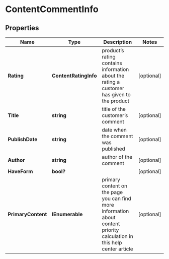 # ContentCommentInfo


## Properties

| Name | Type | Description | Notes |
|------------ | ------------- | ------------- | -------------|
**Rating** | **ContentRatingInfo** | product’s rating<br>contains information about the rating a customer has given to the product |[optional]|
**Title** | **string** | title of the customer’s comment |[optional]|
**PublishDate** | **string** | date when the comment was published |[optional]|
**Author** | **string** | author of the comment |[optional]|
**HaveForm** | **bool?** |  |[optional]|
**PrimaryContent** | **IEnumerable<SectionContentItemInfo>** | primary content on the page<br>you can find more information about content priority calculation in this help center article |[optional]|